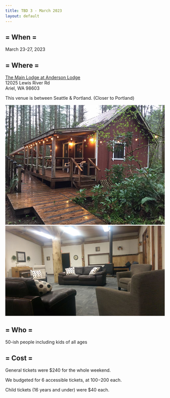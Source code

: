 ```yaml
---
title: TBD 3 - March 2023
layout: default
---
```


## = When =

March 23-27, 2023

## = Where =

[The Main Lodge at Anderson Lodge](http://andersonlodge.com/the-main-lodge/)<br/>
12025 Lewis River Rd<br/>
Ariel, WA 98603<br/>

This venue is between Seattle & Portland. (Closer to Portland)

![](/images/andersonlodge-dalarna-cabin.jpg)
![](/images/andersonlodge-conference-room.jpg)


## = Who =

50-ish people including kids of all ages

## = Cost =

General tickets were $240 for the whole weekend.

We budgeted for 6 accessible tickets, at $100-$200 each.

Child tickets (16 years and under) were $40 each.
